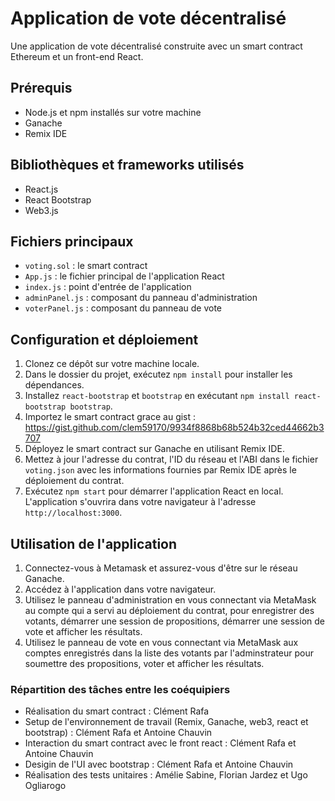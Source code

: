 # Application de vote décentralisé

Une application de vote décentralisé construite avec un smart contract Ethereum et un front-end React.

## Prérequis

- Node.js et npm installés sur votre machine
- Ganache
- Remix IDE

## Bibliothèques et frameworks utilisés

- React.js
- React Bootstrap
- Web3.js

## Fichiers principaux

- `voting.sol` : le smart contract
- `App.js` : le fichier principal de l'application React
- `index.js` : point d'entrée de l'application
- `adminPanel.js` : composant du panneau d'administration
- `voterPanel.js` : composant du panneau de vote

## Configuration et déploiement

1. Clonez ce dépôt sur votre machine locale.
2. Dans le dossier du projet, exécutez `npm install` pour installer les dépendances.
3. Installez `react-bootstrap` et `bootstrap` en exécutant `npm install react-bootstrap bootstrap`.
4. Importez le smart contract grace au gist : https://gist.github.com/clem59170/9934f8868b68b524b32ced44662b3707
5. Déployez le smart contract sur Ganache en utilisant Remix IDE.
6. Mettez à jour l'adresse du contrat, l'ID du réseau et l'ABI dans le fichier `voting.json` avec les informations fournies par Remix IDE après le déploiement du contrat.
7. Exécutez `npm start` pour démarrer l'application React en local. L'application s'ouvrira dans votre navigateur à l'adresse `http://localhost:3000`.

## Utilisation de l'application

1. Connectez-vous à Metamask et assurez-vous d'être sur le réseau Ganache.
2. Accédez à l'application dans votre navigateur.
3. Utilisez le panneau d'administration en vous connectant via MetaMask au compte qui a servi au déploiement du contrat, pour enregistrer des votants, démarrer une session de propositions, démarrer une session de vote et afficher les résultats.
4. Utilisez le panneau de vote en vous connectant via MetaMask aux comptes enregistrés dans la liste des votants par l'adminstrateur pour soumettre des propositions, voter et afficher les résultats.

### Répartition des tâches entre les coéquipiers 

- Réalisation du smart contract : Clément Rafa
- Setup de l'environnement de travail (Remix, Ganache, web3, react et bootstrap) : Clément Rafa et Antoine Chauvin
- Interaction du smart contract avec le front react : Clément Rafa et Antoine Chauvin
- Desigin de l'UI avec bootstrap : Clément Rafa et Antoine Chauvin
- Réalisation des tests unitaires : Amélie Sabine, Florian Jardez et Ugo Ogliarogo
